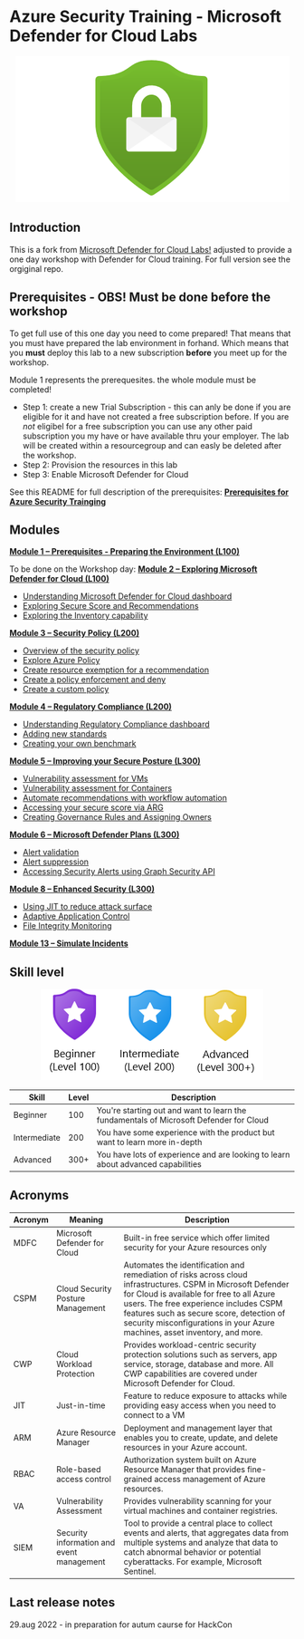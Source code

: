 # Azure Security Training - Microsoft Defender for Cloud Labs

<p align="center">
<img src="./Images/asc-labs-logo.png?raw=true">
</p>

## Introduction
This is a fork from [Microsoft Defender for Cloud Labs!](https://github.com/Azure/Microsoft-Defender-for-Cloud/tree/main/Labs) adjusted to provide a one day workshop with Defender for Cloud training. For full version see the orgiginal repo.


## Prerequisites - OBS! Must be done **before** the workshop

To get full use of this one day you need to come prepared! That means that you must have prepared the lab environment in forhand. Which means that you **must** deploy this lab to a new subscription **before** you meet up for the workshop.

Module 1 represents the prerequesites. the whole module must be completed!
- Step 1: create a new Trial Subscription - this can anly be done if you are eligible for it and have not created a free subscription before. If you are *not* eligibel for a free subscription you can use any other paid subscription you my have or have available thru your employer. The lab will be created within a resourcegroup and can easly be deleted after the workshop.
- Step 2: Provision the resources in this lab
- Step 3: Enable Microsoft Defender for Cloud

See this README for full description of the prerequisites: [**Prerequisites for Azure Security Trainging**](../README.md)



## Modules

[**Module 1 – Prerequisites - Preparing the Environment (L100)**](../README.md)

To be done on the Workshop day:
[**Module 2 – Exploring Microsoft Defender for Cloud (L100)**](./Modules/Module-2-Exploring-Azure-Security-Center.md)
- [Understanding Microsoft Defender for Cloud dashboard](./Modules/Module-2-Exploring-Azure-Security-Center.md#exercise-1-understanding-azure-security-center-dashboard)
- [Exploring Secure Score and Recommendations](./Modules/Module-2-Exploring-Azure-Security-Center.md#exercise-2-exploring-secure-score-and-recommendations)
- [Exploring the Inventory capability](./Modules/Module-2-Exploring-Azure-Security-Center.md#exercise-3-exploring-the-inventory-capability)
 
[**Module 3 – Security Policy (L200)**](./Modules/Module-3-ASC-Security-Policy.md)
- [Overview of the security policy](./Modules/Module-3-ASC-Security-Policy.md#exercise-1-overview-of-the-asc-policy)
- [Explore Azure Policy](./Modules/Module-3-ASC-Security-Policy.md#exercise-2-explore-azure-policy)
- [Create resource exemption for a recommendation](./Modules/Module-3-ASC-Security-Policy.md#exercise-3-create-resource-exemption-for-a-recommendation)
- [Create a policy enforcement and deny](./Modules/Module-3-ASC-Security-Policy.md#exercise-4-create-a-policy-enforcement-and-deny)
- [Create a custom policy](./Modules/Module-3-ASC-Security-Policy.md#exercise-5-create-a-custom-policy)

[**Module 4 – Regulatory Compliance (L200)**](./Modules/Module-4-Regulatory-Compliance.md)
- [Understanding Regulatory Compliance dashboard](./Modules/Module-4-Regulatory-Compliance.md#exercise-1-understanding-regulatory-compliance-dashboard)
- [Adding new standards](./Modules/Module-4-Regulatory-Compliance.md#exercise-2-adding-new-standards)
- [Creating your own benchmark](./Modules/Module-4-Regulatory-Compliance.md#exercise-3-creating-your-own-benchmark)
 
[**Module 5 – Improving your Secure Posture (L300)**](./Modules/Module-5-Improving-your-Secure-Posture.md)
- [Vulnerability assessment for VMs](./Modules/Module-5-Improving-your-Secure-Posture.md#exercise-1-vulnerability-assessment-for-vms)
- [Vulnerability assessment for Containers](./Modules/Module-5-Improving-your-Secure-Posture.md#exercise-2-vulnerability-assessment-for-containers)
- [Automate recommendations with workflow automation](./Modules/Module-5-Improving-your-Secure-Posture.md#exercise-3-automate-recommendations-with-workflow-automation)
- [Accessing your secure score via ARG](./Modules/Module-5-Improving-your-Secure-Posture.md#exercise-4-accessing-your-secure-score-via-arg)
- [Creating Governance Rules and Assigning Owners](./Modules/Module-5-Improving-your-Secure-Posture.md#exercise-4-accessing-your-secure-score-via-arg)
 
[**Module 6 – Microsoft Defender Plans (L300)**](./Modules/Module-6-Azure-Defender.md)
- [Alert validation](./Modules/Module-6-Azure-Defender.md#exercise-1-alert-validation)
- [Alert suppression](./Modules/Module-6-Azure-Defender.md#exercise-2-alert-suppression)
- [Accessing Security Alerts using Graph Security API](./Modules/Module-6-Azure-Defender.md#exercise-3-accessing-security-alerts-using-graph-security-api)

[**Module 8 – Enhanced Security (L300)**](./Modules/Module-8-Advance-Cloud-Defense.md)
- [Using JIT to reduce attack surface](./Modules/Module-8-Advance-Cloud-Defense.md#exercise-1-using-jit-to-reduce-attack-surface)
- [Adaptive Application Control](./Modules/Module-8-Advance-Cloud-Defense.md#exercise-2-adaptive-application-control)
- [File Integrity Monitoring](./Modules/Module-8-Advance-Cloud-Defense.md#exercise-3-file-integrity-monitoring)


[**Module 13 – Simulate Incidents**](./Modules/Module-13-simulate-incidents.md)



## Skill level

<p align="center">
<img src="./Images/asc-labs-levels.png?raw=true">
</p>

Skill | Level | Description
----- | ----- | -----------
Beginner | 100 | You're starting out and want to learn the fundamentals of Microsoft Defender for Cloud
Intermediate | 200 | You have some experience with the product but want to learn more in-depth
Advanced | 300+ | You have lots of experience and are looking to learn about advanced capabilities


## Acronyms

Acronym | Meaning | Description
------- | --- | -----------
MDFC | Microsoft Defender for Cloud | Built-in free service which offer limited security for your Azure resources only
CSPM | Cloud Security Posture Management | Automates the identification and remediation of risks across cloud infrastructures. CSPM in Microsoft Defender for Cloud is available for free to all Azure users. The free experience includes CSPM features such as secure score, detection of security misconfigurations in your Azure machines, asset inventory, and more.
CWP | Cloud Workload Protection | Provides workload-centric security protection solutions such as servers, app service, storage, database and more. All CWP capabilities are covered under Microsoft Defender for Cloud.
JIT | Just-in-time | Feature to reduce exposure to attacks while providing easy access when you need to connect to a VM
ARM | Azure Resource Manager | Deployment and management layer that enables you to create, update, and delete resources in your Azure account.
RBAC | Role-based access control | Authorization system built on Azure Resource Manager that provides fine-grained access management of Azure resources.
VA | Vulnerability Assessment | Provides vulnerability scanning for your virtual machines and container registries.
SIEM | Security information and event management | Tool to provide a central place to collect events and alerts, that aggregates data from multiple systems and analyze that data to catch abnormal behavior or potential cyberattacks. For example, Microsoft Sentinel.


## Last release notes
29.aug 2022 - in preparation for autum caurse for HackCon
